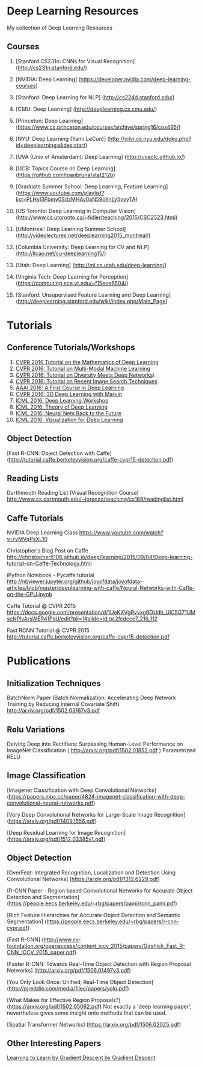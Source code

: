 # Deep Learning Resources
My collection of Deep Learning Resources


## Courses

1. [Stanford CS231n: CNNs for Visual Recognition] (http://cs231n.stanford.edu/)

2. [NVIDIA: Deep Learning] (https://developer.nvidia.com/deep-learning-courses)

3. [Stanford: Deep Learning for NLP] (http://cs224d.stanford.edu/)

4. [CMU: Deep Learning] (http://deeplearning.cs.cmu.edu/)

5. [Princeton: Deep Learning] (https://www.cs.princeton.edu/courses/archive/spring16/cos495/)

6. [NYU: Deep Learning (Yann LeCun)] (http://cilvr.cs.nyu.edu/doku.php?id=deeplearning:slides:start)

7. [UVA (Univ of Amsterdam): Deep Learning] (http://uvadlc.github.io/)

8. [UCB: Topics Course on Deep Learning] (https://github.com/joanbruna/stat212b)

9. [Graduate Summer School: Deep Learning, Feature Learning] (https://www.youtube.com/playlist?list=PLHyI3Fbmv0SdzMHAy0aN59oYnLy5vyyTA)

10. [US Toronto: Deep Learning in Computer Vision] (http://www.cs.utoronto.ca/~fidler/teaching/2015/CSC2523.html)

11. [UMontreal: Deep Learning Summer School] (http://videolectures.net/deeplearning2015_montreal/)

12. [Columbia University: Deep Learning for CV and NLP] (http://llcao.net/cu-deeplearning15/)

13. [Utah: Deep Learning] (http://ml.cs.utah.edu/deep-learning/)

14. [Virginia Tech: Deep Learning for Perception] (https://computing.ece.vt.edu/~f15ece6504/)

15. [Stanford: Unsupervised Feature Learning and Deep Learning] (http://deeplearning.stanford.edu/wiki/index.php/Main_Page)



# Tutorials


## Conference Tutorials/Workshops

1. [CVPR 2016 Tutorial on the Mathematics of Deep Learning](http://www.vision.jhu.edu/tutorials/CVPR16-Tutorial-Math-Deep-Learning.htm)
2. [CVPR 2016: Tutorial on Multi-Modal Machine Learning](https://sites.google.com/site/multiml2016cvpr/)
3. [CVPR 2016: Tutorial on Diversity Meets Deep Networks](https://computing.ece.vt.edu/~cvpr16diversitytutorial/)\
4. [CVPR 2016: Tutorial on Recent Image Search Techniques](http://sglab.kaist.ac.kr/~sungeui/image_tutorial/)
5. [AAAI 2016: A First Course in Deep Learning](https://colflash.cdm.depaul.edu/colflashweb/COLFlashPlayer.aspx?ID=256971)
6. [CVPR 2016: 3D Deep Learning with Marvin](http://vision.princeton.edu/event/cvpr16/3DDeepLearning/)
7. [ICML 2016: Deep Learning Workshop](https://sites.google.com/site/dlworkshop16/)
8. [ICML 2016: Theory of Deep Learning](https://sites.google.com/site/deeplearningtheory/)
9. [ICML 2016: Neural Nets Back to the Future](https://sites.google.com/site/nnb2tf/)
10. [ICML 2016: Visualization for Deep Learning](http://icmlviz.github.io/)


## Object Detection

[Fast R-CNN: Object Detection with Caffe] (http://tutorial.caffe.berkeleyvision.org/caffe-cvpr15-detection.pdf)


## Reading Lists

Darthmouth Reading List (Visual Recognition Course) http://www.cs.dartmouth.edu/~lorenzo/teaching/cs189/readinglist.html


## Caffe Tutorials

NVIDIA Deep Learning Class https://www.youtube.com/watch?v=rvMVqPsXL10

Christopher's Blog Post on Caffe http://christopher5106.github.io/deep/learning/2015/09/04/Deep-learning-tutorial-on-Caffe-Technology.html

iPython Notebook - Pycaffe tutorial http://nbviewer.jupyter.org/github/joyofdata/joyofdata-articles/blob/master/deeplearning-with-caffe/Neural-Networks-with-Caffe-on-the-GPU.ipynb

Caffe Tutorial @ CVPR 2015 https://docs.google.com/presentation/d/1UeKXVgRvvxg9OUdh_UiC5G71UMscNPlvArsWER41PsU/edit?pli=1#slide=id.gc2fcdcce7_216_112

Fast RCNN Tutorial @ CVPR 2015 http://tutorial.caffe.berkeleyvision.org/caffe-cvpr15-detection.pdf



# Publications


## Initialization Techniques

BatchNorm Paper (Batch Normalization: Accelerating Deep Network Training by Reducing Internal Covariate Shift) http://arxiv.org/pdf/1502.03167v3.pdf


## Relu Variations

Delving Deep into Rectifiers: Surpassing Human-Level Performance on ImageNet Classification
( http://arxiv.org/pdf/1502.01852.pdf ) Parametrized RELU


## Image Classification

[Imagenet Classification with Deep Convolutional Networks] (https://papers.nips.cc/paper/4824-imagenet-classification-with-deep-convolutional-neural-networks.pdf)

[Very Deep Convolutional Networks for Large-Scale Image Recognition] (https://arxiv.org/pdf/1409.1556.pdf)

[Deep Residual Learning for Image Recognition] (https://arxiv.org/pdf/1512.03385v1.pdf)


## Object Detection

[OverFeat: Integrated Recognition, Localization and Detection Using Convolutional Networks] (https://arxiv.org/pdf/1312.6229.pdf)

[R-CNN Paper - Region based Convolutional Networks for Accurate Object Detection and Segmentation] (https://people.eecs.berkeley.edu/~rbg/papers/pami/rcnn_pami.pdf)

[Rich Feature Hierarchies for Accurate Object Detection and Semantic Segmentation] (https://people.eecs.berkeley.edu/~rbg/papers/r-cnn-cvpr.pdf)

[Fast R-CNN] (http://www.cv-foundation.org/openaccess/content_iccv_2015/papers/Girshick_Fast_R-CNN_ICCV_2015_paper.pdf)

[Faster R-CNN: Towards Real-Time Object Detection with Region Proposal Networks] (http://arxiv.org/pdf/1506.01497v3.pdf)

[You Only Look Once: Unified, Real-Time Object Detection] (http://pjreddie.com/media/files/papers/yolo.pdf)

[What Makes for Effective Region Proposals?] (https://arxiv.org/pdf/1502.05082.pdf) Not exactly a 'deep learning paper', nevertheless gives some insight onto methods that can be used.

[Spatial Transformer Networks] (https://arxiv.org/pdf/1506.02025.pdf)


## Other Interesting Papers

[Learning to Learn by Gradient Descent by Gradient Descent](https://arxiv.org/pdf/1606.04474v1.pdf)

